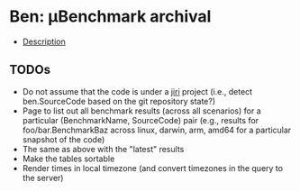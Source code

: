 # Ben: μBenchmark archival

- [Description](https://docs.google.com/document/d/1v-iKwej3eYT_RNhPwQ81A9fa8H15Q6RzNyv2rrAeAUc/edit?usp=sharing)

## TODOs
- Do not assume that the code is under a [jiri](https://godoc.org/v.io/jiri) project
  (i.e., detect ben.SourceCode based on the git repository state?)
- Page to list out all benchmark results (across all scenarios) for a particular (BenchmarkName, SourceCode) pair
  (e.g., results for foo/bar.BenchmarkBaz across linux, darwin, arm, amd64 for a particular snapshot of the code)
- The same as above with the "latest" results
- Make the tables sortable
- Render times in local timezone (and convert timezones in the query to the server)
